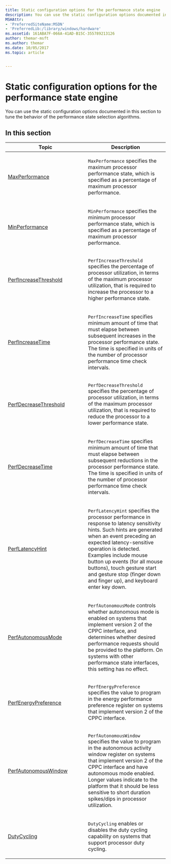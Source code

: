 ```yaml
---
title: Static configuration options for the performance state engine
description: You can use the static configuration options documented in this section to tune the behavior of the performance state selection algorithms.
MSHAttr:
- 'PreferredSiteName:MSDN'
- 'PreferredLib:/library/windows/hardware'
ms.assetid: 161ABA7F-066A-41AD-B15C-355789213126
author: themar-msft
ms.author: themar
ms.date: 10/05/2017
ms.topic: article


---
```


# Static configuration options for the performance state engine


You can use the static configuration options documented in this section to tune the behavior of the performance state selection algorithms.

## <span id="in_this_section"></span>In this section


<table>
<colgroup>
<col width="50%" />
<col width="50%" />
</colgroup>
<thead>
<tr class="header">
<th>Topic</th>
<th>Description</th>
</tr>
</thead>
<tbody>
<tr class="odd">
<td><p><a href="options-for-perf-state-engine-maxperformance.md" data-raw-source="[MaxPerformance](options-for-perf-state-engine-maxperformance.md)">MaxPerformance</a></p></td>
<td><p><code>MaxPerformance</code> specifies the maximum processor performance state, which is specified as a percentage of maximum processor performance.</p></td>
</tr>
<tr class="even">
<td><p><a href="options-for-perf-state-engine-minperformance.md" data-raw-source="[MinPerformance](options-for-perf-state-engine-minperformance.md)">MinPerformance</a></p></td>
<td><p><code>MinPerformance</code> specifies the minimum processor performance state, which is specified as a percentage of maximum processor performance.</p></td>
</tr>
<tr class="odd">
<td><p><a href="options-for-perf-state-engine-perfincreasethreshold.md" data-raw-source="[PerfIncreaseThreshold](options-for-perf-state-engine-perfincreasethreshold.md)">PerfIncreaseThreshold</a></p></td>
<td><p><code>PerfIncreaseThreshold</code> specifies the percentage of processor utilization, in terms of the maximum processor utilization, that is required to increase the processor to a higher performance state.</p></td>
</tr>
<tr class="even">
<td><p><a href="options-for-perf-state-engine-perfincreasetime.md" data-raw-source="[PerfIncreaseTime](options-for-perf-state-engine-perfincreasetime.md)">PerfIncreaseTime</a></p></td>
<td><p><code>PerfIncreaseTime</code> specifies minimum amount of time that must elapse between subsequent increases in the processor performance state. The time is specified in units of the number of processor performance time check intervals.</p></td>
</tr>
<tr class="odd">
<td><p><a href="options-for-perf-state-engine-perfdecreasethreshold.md" data-raw-source="[PerfDecreaseThreshold](options-for-perf-state-engine-perfdecreasethreshold.md)">PerfDecreaseThreshold</a></p></td>
<td><p><code>PerfDecreaseThreshold</code> specifies the percentage of processor utilization, in terms of the maximum processor utilization, that is required to reduce the processor to a lower performance state.</p></td>
</tr>
<tr class="even">
<td><p><a href="options-for-perf-state-engine-perfdecreasetime.md" data-raw-source="[PerfDecreaseTime](options-for-perf-state-engine-perfdecreasetime.md)">PerfDecreaseTime</a></p></td>
<td><p><code>PerfDecreaseTime</code> specifies minimum amount of time that must elapse between subsequent reductions in the processor performance state. The time is specified in units of the number of processor performance time check intervals.</p></td>
</tr>
<tr class="odd">
<td><p><a href="options-for-perf-state-engine-perflatencyhint.md" data-raw-source="[PerfLatencyHint](options-for-perf-state-engine-perflatencyhint.md)">PerfLatencyHint</a></p></td>
<td><p><code>PerfLatencyHint</code> specifies the processor performance in response to latency sensitivity hints. Such hints are generated when an event preceding an expected latency-sensitive operation is detected. Examples include mouse button up events (for all mouse buttons), touch gesture start and gesture stop (finger down and finger up), and keyboard enter key down.</p></td>
</tr>
<tr class="even">
<td><p><a href="options-for-perf-state-engine-perfautonomousmode.md" data-raw-source="[PerfAutonomousMode](options-for-perf-state-engine-perfautonomousmode.md)">PerfAutonomousMode</a></p></td>
<td><p><code>PerfAutonomousMode</code> controls whether autonomous mode is enabled on systems that implement version 2 of the CPPC interface, and determines whether desired performance requests should be provided to the platform. On systems with other performance state interfaces, this setting has no effect.</p></td>
</tr>
<tr class="odd">
<td><p><a href="options-for-perf-state-engine-perfenergypreference.md" data-raw-source="[PerfEnergyPreference](options-for-perf-state-engine-perfenergypreference.md)">PerfEnergyPreference</a></p></td>
<td><p><code>PerfEnergyPreference</code> specifies the value to program in the energy performance preference register on systems that implement version 2 of the CPPC interface.</p></td>
</tr>
<tr class="even">
<td><p><a href="options-for-perf-state-engine-perfautonomouswindow.md" data-raw-source="[PerfAutonomousWindow](options-for-perf-state-engine-perfautonomouswindow.md)">PerfAutonomousWindow</a></p></td>
<td><p><code>PerfAutonomousWindow</code> specifies the value to program in the autonomous activity window register on systems that implement version 2 of the CPPC interface and have autonomous mode enabled. Longer values indicate to the platform that it should be less sensitive to short duration spikes/dips in processor utilization.</p></td>
</tr>
<tr class="odd">
<td><p><a href="options-for-perf-state-engine-dutycycling.md" data-raw-source="[DutyCycling](options-for-perf-state-engine-dutycycling.md)">DutyCycling</a></p></td>
<td><p><code>DutyCycling</code> enables or disables the duty cycling capability on systems that support processor duty cycling.</p></td>
</tr>
</tbody>
</table>
